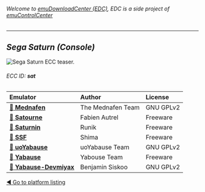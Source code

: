 ###### Welcome to [emuDownloadCenter (EDC)](https://github.com/PhoenixInteractiveNL/emuDownloadCenter/wiki/), EDC is a side project of [emuControlCenter](https://github.com/PhoenixInteractiveNL/emuControlCenter/wiki/)
***
## _Sega Saturn (Console)_
![](https://raw.githubusercontent.com/wiki/PhoenixInteractiveNL/emuDownloadCenter/images_platform/ecc_sat_teaser.png "Sega Saturn ECC teaser.")
###### ECC ID: **sat**

| Emulator   | Author      | License     |
|:-----------|:------------|:------------|
| [:file_folder: **Mednafen**](https://github.com/PhoenixInteractiveNL/emuDownloadCenter/wiki/Emulator-mednafen#menu) | The Mednafen Team | GNU GPLv2 |
| [:file_folder: **Satourne**](https://github.com/PhoenixInteractiveNL/emuDownloadCenter/wiki/Emulator-satourne#menu) | Fabien Autrel | Freeware |
| [:file_folder: **Saturnin**](https://github.com/PhoenixInteractiveNL/emuDownloadCenter/wiki/Emulator-saturnin#menu) | Runik | Freeware |
| [:file_folder: **SSF**](https://github.com/PhoenixInteractiveNL/emuDownloadCenter/wiki/Emulator-ssf#menu) | Shima | Freeware |
| [:file_folder: **uoYabause**](https://github.com/PhoenixInteractiveNL/emuDownloadCenter/wiki/Emulator-uoyabause#menu) | uoYabause Team | GNU GPLv2 |
| [:file_folder: **Yabause**](https://github.com/PhoenixInteractiveNL/emuDownloadCenter/wiki/Emulator-yabause#menu) | Yabouse Team | Freeware |
| [:file_folder: **Yabause-Devmiyax**](https://github.com/PhoenixInteractiveNL/emuDownloadCenter/wiki/Emulator-yabaused#menu) | Benjamin Siskoo | GNU GPLv2 |

[:arrow_backward: Go to platform listing](https://github.com/PhoenixInteractiveNL/emuDownloadCenter/wiki/EDC-Platform-List)

